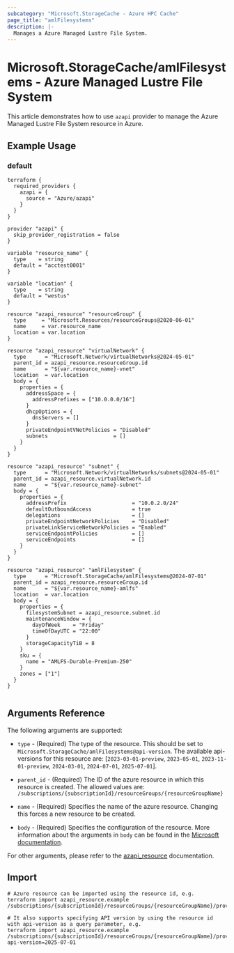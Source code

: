 ```yaml
---
subcategory: "Microsoft.StorageCache - Azure HPC Cache"
page_title: "amlFilesystems"
description: |-
  Manages a Azure Managed Lustre File System.
---
```


# Microsoft.StorageCache/amlFilesystems - Azure Managed Lustre File System

This article demonstrates how to use `azapi` provider to manage the Azure Managed Lustre File System resource in Azure.

## Example Usage

### default

```hcl
terraform {
  required_providers {
    azapi = {
      source = "Azure/azapi"
    }
  }
}

provider "azapi" {
  skip_provider_registration = false
}

variable "resource_name" {
  type    = string
  default = "acctest0001"
}

variable "location" {
  type    = string
  default = "westus"
}

resource "azapi_resource" "resourceGroup" {
  type     = "Microsoft.Resources/resourceGroups@2020-06-01"
  name     = var.resource_name
  location = var.location
}

resource "azapi_resource" "virtualNetwork" {
  type      = "Microsoft.Network/virtualNetworks@2024-05-01"
  parent_id = azapi_resource.resourceGroup.id
  name      = "${var.resource_name}-vnet"
  location  = var.location
  body = {
    properties = {
      addressSpace = {
        addressPrefixes = ["10.0.0.0/16"]
      }
      dhcpOptions = {
        dnsServers = []
      }
      privateEndpointVNetPolicies = "Disabled"
      subnets                     = []
    }
  }
}

resource "azapi_resource" "subnet" {
  type      = "Microsoft.Network/virtualNetworks/subnets@2024-05-01"
  parent_id = azapi_resource.virtualNetwork.id
  name      = "${var.resource_name}-subnet"
  body = {
    properties = {
      addressPrefix                     = "10.0.2.0/24"
      defaultOutboundAccess             = true
      delegations                       = []
      privateEndpointNetworkPolicies    = "Disabled"
      privateLinkServiceNetworkPolicies = "Enabled"
      serviceEndpointPolicies           = []
      serviceEndpoints                  = []
    }
  }
}

resource "azapi_resource" "amlFilesystem" {
  type      = "Microsoft.StorageCache/amlFilesystems@2024-07-01"
  parent_id = azapi_resource.resourceGroup.id
  name      = "${var.resource_name}-amlfs"
  location  = var.location
  body = {
    properties = {
      filesystemSubnet = azapi_resource.subnet.id
      maintenanceWindow = {
        dayOfWeek    = "Friday"
        timeOfDayUTC = "22:00"
      }
      storageCapacityTiB = 8
    }
    sku = {
      name = "AMLFS-Durable-Premium-250"
    }
    zones = ["1"]
  }
}


```



## Arguments Reference

The following arguments are supported:

* `type` - (Required) The type of the resource. This should be set to `Microsoft.StorageCache/amlFilesystems@api-version`. The available api-versions for this resource are: [`2023-03-01-preview`, `2023-05-01`, `2023-11-01-preview`, `2024-03-01`, `2024-07-01`, `2025-07-01`].

* `parent_id` - (Required) The ID of the azure resource in which this resource is created. The allowed values are:  
  `/subscriptions/{subscriptionId}/resourceGroups/{resourceGroupName}`

* `name` - (Required) Specifies the name of the azure resource. Changing this forces a new resource to be created.

* `body` - (Required) Specifies the configuration of the resource. More information about the arguments in `body` can be found in the [Microsoft documentation](https://learn.microsoft.com/en-us/azure/templates/Microsoft.StorageCache/amlFilesystems?pivots=deployment-language-terraform).

For other arguments, please refer to the [azapi_resource](https://registry.terraform.io/providers/Azure/azapi/latest/docs/resources/resource) documentation.

## Import

 ```shell
 # Azure resource can be imported using the resource id, e.g.
 terraform import azapi_resource.example /subscriptions/{subscriptionId}/resourceGroups/{resourceGroupName}/providers/Microsoft.StorageCache/amlFilesystems/{resourceName}
 
 # It also supports specifying API version by using the resource id with api-version as a query parameter, e.g.
 terraform import azapi_resource.example /subscriptions/{subscriptionId}/resourceGroups/{resourceGroupName}/providers/Microsoft.StorageCache/amlFilesystems/{resourceName}?api-version=2025-07-01
 ```

